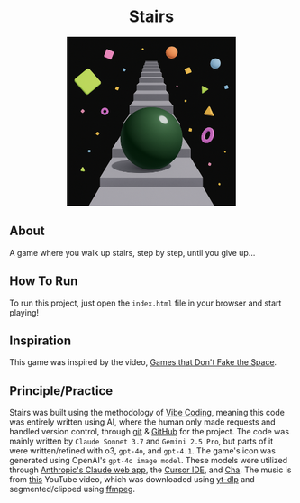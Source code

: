 <div align="center">
  <h1>Stairs</h1>
  <img src="./icon.png" width="300"/>
</div>

## About

A game where you walk up stairs, step by step, until you give up...

## How To Run

To run this project, just open the `index.html` file in your browser and start playing!

## Inspiration

This game was inspired by the video, [Games that Don't Fake the Space](https://www.youtube.com/watch?v=Q85l1Fenc5w).

## Principle/Practice

Stairs was built using the methodology of [Vibe Coding](https://en.wikipedia.org/wiki/Vibe_coding), meaning this code was entirely written using AI, where the human only made requests and handled version control, through [git](https://git-scm.com/) & [GitHub](https://github.com/) for the project. The code was mainly written by `Claude Sonnet 3.7` and `Gemini 2.5 Pro`, but parts of it were written/refined with o3, `gpt-4o`, and `gpt-4.1`. The game's icon was generated using OpenAI's `gpt-4o image model`. These models were utilized through [Anthropic's Claude web app](https://claude.ai/new), the [Cursor IDE](https://www.cursor.com/), and [Cha](https://github.com/MehmetMHY/cha/). The music is from [this](https://www.youtube.com/watch?v=CeyIAgXeIL0) YouTube video, which was downloaded using [yt-dlp](https://github.com/yt-dlp/yt-dlp) and segmented/clipped using [ffmpeg](https://ffmpeg.org/).
